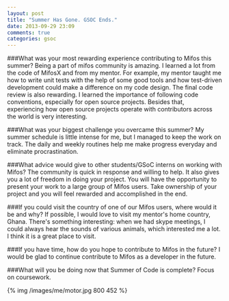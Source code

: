 ```yaml
---
layout: post
title: "Summer Has Gone. GSOC Ends."
date: 2013-09-29 23:09
comments: true
categories: gsoc
---
```


###What was your most rewarding experience contributing to Mifos this summer?
Being a part of mifos community is amazing. I learned a lot from the code of MifosX and from my mentor. For example, my mentor taught me how to write unit tests with the help of some good tools and how test-driven development could make a difference on my code design. The final code review is also rewarding. I learned the importance of following code conventions, especially for open source projects. Besides that, experiencing how open source projects operate with contributors across the world is very interesting.

###What was your biggest challenge you overcame this summer? 
My summer schedule is little intense for me, but I managed to keep the work on track. The daily and weekly routines help me make progress everyday and eliminate procrastination.

###What advice would give to other students/GSoC interns on working with Mifos?
The community is quick in response and willing to help. It also gives you a lot of freedom in doing your project. You will have the opportunity to present your work to a large group of Mifos users. Take ownership of your project and you will feel rewarded and accomplished in the end.


###If you could visit the country of one of our Mifos users, where would it be and why? 
If possible, I would love to visit my mentor's home country, Ghana. There's something interesting: when we had skype meetings, I could always hear the sounds of various animals, which interested me a lot. I think it is a great place to visit.

###If you have time, how do you hope to contribute to Mifos in the future? 
I would be glad to continue contribute to Mifos as a developer in the future. 


###What will you be doing now that Summer of Code is complete?
Focus on coursework.

{% img /images/me/motor.jpg 800 452 %}